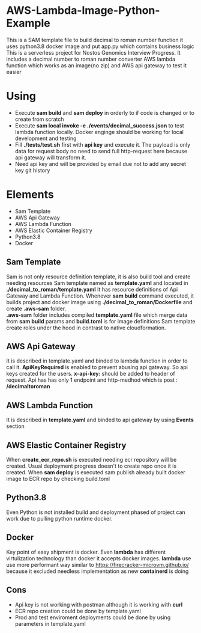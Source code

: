 # AWS-Lambda-Image-Python-Example
  This is a SAM template file to build decimal to roman number function
  it uses python3.8 docker image and put app.py which contains business logic
  This is a serverless project for Nostos Genomics Interview Progress. 
  It includes a decimal number to roman number converter AWS lambda function which works as an image(no zip) and AWS api gateway to test it easier

# Using
- Execute **sam build** and **sam deploy** in orderly to if code is changed or to create from scratch
- Execute **sam local invoke -e ./events/decimal_success.json** to test lambda function locally.  Docker enginge should be working for local development and testing
- Fill **./tests/test.sh** first with **api key** and execute it. The payload is only data for request body no need to send full http-request here because 
 api gateway will transform it.
- Need api key and will be provided by email due not to add any secret key git history

# Elements
- Sam Template
- AWS Api Gateway
- AWS Lambda Function
- AWS Elastic Container Registry
- Python3.8
- Docker


## Sam Template
Sam is not only resource definition template, it is also build tool and create needing resources
Sam template named as **template.yaml** and located in **./decimal_to_roman/template.yaml**
It has resource definitions of Api Gateway and Lambda Function. Whenever **sam build** command executed, it builds project and docker image using **./decimal_to_roman/Dockerfile** and create **.aws-sam** folder.  
**.aws-sam** folder includes compiled **template.yaml** file which merge data from **sam build** params and **build.toml** is for image definitions
Sam template create roles under the hood in contrast to native cloudformation. 

## AWS Api Gateway
It is described in template.yaml and binded to lambda function in order to call it. **ApiKeyRequired** is enabled to prevent abusing api gateway. So api keys created for the users. **x-api-key: <api-key>** should be added to header of request. Api has has only 1 endpoint and http-medhod which is post : **<apigateway>/decimaltoroman**

## AWS Lambda Function
It is described in **template.yaml** and binded to api gateway by using **Events** section

## AWS Elastic Container Registry
When **create_ecr_repo.sh** is executed needing ecr repository will be created. Usual deployment progress doesn't to create repo once it is created. When **sam deploy** is executed sam publish already built docker image to ECR repo by checking build.toml

## Python3.8
Even Python is not installed build and deployment phased of project can work due to pulling python runtime docker.

## Docker
Key point of easy shipment is docker. Even **lambda**  has different virtulization technology than docker  it accepts docker images. **lambda** use use more performant way similar to https://firecracker-microvm.github.io/ because it excluded needless implementation as new **containerd** is doing


## Cons
- Api key is not working with postman although it is working with **curl**
- ECR repo creation could be done by template.yaml
- Prod and test enviroment deployments could be done by using parameters in template.yaml
